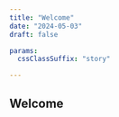 ```yaml
---
title: "Welcome"
date: "2024-05-03"
draft: false

params:
  cssClassSuffix: "story"

---
```


## Welcome
